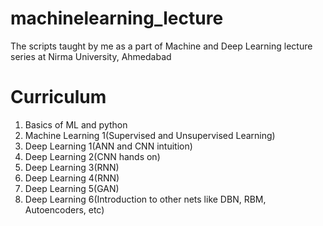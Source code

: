 # machinelearning_lecture
The scripts taught by me as a part of Machine and Deep Learning lecture series at Nirma University, Ahmedabad

# Curriculum 
1) Basics of ML and python
2) Machine Learning 1(Supervised and Unsupervised Learning)
4) Deep Learning 1(ANN and CNN intuition)
5) Deep Learning 2(CNN hands on)
6) Deep Learning 3(RNN)
7) Deep Learning 4(RNN)
8) Deep Learning 5(GAN)
9) Deep Learning 6(Introduction to other nets like DBN, RBM, Autoencoders, etc)
